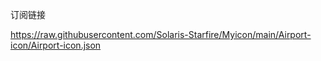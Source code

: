 订阅链接

https://raw.githubusercontent.com/Solaris-Starfire/Myicon/main/Airport-icon/Airport-icon.json
